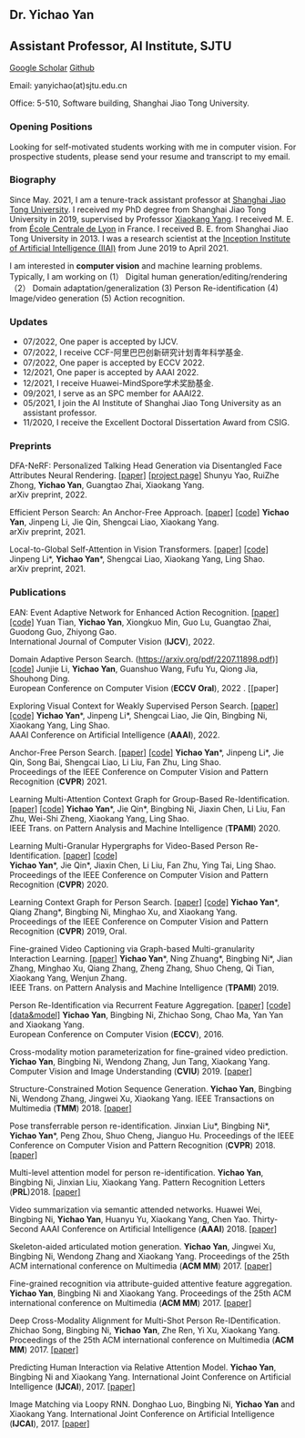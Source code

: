 ## Dr. Yichao Yan 

## Assistant Professor, AI Institute, SJTU

[Google Scholar](https://scholar.google.com/citations?user=ZPHMMRkAAAAJ&hl=zh-CN)  [Github](https://github.com/daodaofr)

Email: yanyichao(at)sjtu.edu.cn

Office: 5-510, Software building, Shanghai Jiao Tong University.


### Opening Positions
Looking for self-motivated students working with me in computer vision. For prospective students, please send your resume and transcript to my email.


### Biography

Since May. 2021, I am a tenure-track assistant professor at [Shanghai Jiao Tong University](http://www.sjtu.edu.cn). I received my PhD degree from Shanghai Jiao Tong University in 2019, supervised by Professor [Xiaokang Yang](https://scholar.google.com/citations?user=yDEavdMAAAAJ&hl=en). I received M. E. from [École Centrale de Lyon](https://www.ec-lyon.fr/) in France. I received B. E. from Shanghai Jiao Tong University in 2013. I was a research scientist at the [Inception Institute of Artificial Intelligence (IIAI)](https://www.inceptioniai.org/) from June 2019 to April 2021.

I am interested in **computer vision** and machine learning problems. Typically, I am working on (1） Digital human generation/editing/rendering （2） Domain adaptation/generalization (3) Person Re-identification  (4) Image/video generation (5) Action recognition.


### Updates
- 07/2022, One paper is accepted by IJCV.
- 07/2022, I receive CCF-阿里巴巴创新研究计划青年科学基金.
- 07/2022, One paper is accepted by ECCV 2022.
- 12/2021, One paper is accepted by AAAI 2022.
- 12/2021, I receive Huawei-MindSpore学术奖励基金.
- 09/2021, I serve as an SPC member for AAAI22.
- 05/2021, I join the AI Institute of Shanghai Jiao Tong University as an assistant professor.
- 11/2020, I receive the Excellent Doctoral Dissertation Award from CSIG.

### Preprints
DFA-NeRF: Personalized Talking Head Generation via Disentangled Face Attributes Neural Rendering.  [[paper]](https://arxiv.org/abs/2201.00791) [[project page]](https://zerzerzerz.github.io/DFA-NeRF)
Shunyu Yao, RuiZhe Zhong, **Yichao Yan**, Guangtao Zhai, Xiaokang Yang.  
arXiv preprint, 2022. 

Efficient Person Search: An Anchor-Free Approach.  [[paper]](https://arxiv.org/abs/2109.00211) [[code]](https://github.com/daodaofr/AlignPS)
**Yichao Yan**, Jinpeng Li, Jie Qin, Shengcai Liao, Xiaokang Yang.  
arXiv preprint, 2021. 


Local-to-Global Self-Attention in Vision Transformers.  [[paper]](https://arxiv.org/abs/2107.04735) [[code]](https://github.com/ljpadam/LG-Transformer)
Jinpeng Li\*, **Yichao Yan**\*, Shengcai Liao, Xiaokang Yang, Ling Shao.  
arXiv preprint, 2021. 

### Publications

EAN: Event Adaptive Network for Enhanced Action Recognition.  [[paper]](https://arxiv.org/abs/2107.10771) [[code]](https://github.com/tianyuan168326/EAN-Pytorch)
Yuan Tian,  **Yichao Yan**, Xiongkuo Min, Guo Lu, Guangtao Zhai, Guodong Guo, Zhiyong Gao.  
International Journal of Computer Vision (**IJCV**), 2022. 

Domain Adaptive Person Search.  (https://arxiv.org/pdf/2207.11898.pdf)]  [[code](https://github.com/caposerenity/DAPS)]
Junjie Li, **Yichao Yan**, Guanshuo Wang, Fufu Yu, Qiong Jia, Shouhong Ding.  
European Conference on Computer Vision (**ECCV Oral**), 2022 . [[paper]

Exploring Visual Context for Weakly Supervised Person Search.  [[paper]](https://arxiv.org/abs/2106.10506) [[code]](https://github.com/ljpadam/CGPS)
**Yichao Yan**\*, Jinpeng Li\*, Shengcai Liao, Jie Qin, Bingbing Ni, Xiaokang Yang, Ling Shao.  
AAAI Conference on Artificial Intelligence (**AAAI**), 2022. 


Anchor-Free Person Search.  [[paper]](https://arxiv.org/abs/2103.11617) [[code]](https://github.com/daodaofr/AlignPS)
**Yichao Yan**\*, Jinpeng Li\*, Jie Qin, Song Bai, Shengcai Liao, Li Liu, Fan Zhu, Ling Shao.  
Proceedings of the IEEE Conference on Computer Vision and Pattern Recognition (**CVPR**) 2021. 



Learning Multi-Attention Context Graph for Group-Based Re-Identification.  [[paper]](https://arxiv.org/abs/2104.14236)  [[code]](https://github.com/daodaofr/group_reid)
**Yichao Yan**\*, Jie Qin\*, Bingbing Ni, Jiaxin Chen, Li Liu, Fan Zhu, Wei-Shi Zheng, Xiaokang Yang, Ling Shao.  
IEEE Trans. on Pattern Analysis and Machine Intelligence (**TPAMI**) 2020. 



Learning Multi-Granular Hypergraphs for Video-Based Person Re-Identification.  [[paper]](https://openaccess.thecvf.com/content_CVPR_2020/papers/Yan_Learning_Multi-Granular_Hypergraphs_for_Video-Based_Person_Re-Identification_CVPR_2020_paper.pdf)  [[code]](https://github.com/daodaofr/hypergraph_reid)  
**Yichao Yan**\*, Jie Qin\*, Jiaxin Chen, Li Liu, Fan Zhu, Ying Tai, Ling Shao.  
Proceedings of the IEEE Conference on Computer Vision and Pattern Recognition (**CVPR**) 2020. 


Learning Context Graph for Person Search.  [[paper]](https://arxiv.org/abs/1904.01830)  [[code]](https://github.com/sjtuzq/person_search_gcn)
**Yichao Yan**\*, Qiang Zhang\*, Bingbing Ni, Minghao Xu, and Xiaokang Yang.  
Proceedings of the IEEE Conference on Computer Vision and Pattern Recognition (**CVPR**) 2019, Oral. 



Fine-grained Video Captioning via Graph-based Multi-granularity Interaction Learning.  [[paper]](https://ieeexplore.ieee.org/document/8865609)
**Yichao Yan**\*, Ning Zhuang\*, Bingbing Ni\*, Jian Zhang, Minghao Xu, Qiang Zhang, Zheng Zhang, Shuo Cheng, Qi Tian, Xiaokang Yang, Wenjun Zhang.  
IEEE Trans. on Pattern Analysis and Machine Intelligence (**TPAMI**) 2019. 



Person Re-Identification via Recurrent Feature Aggregation. [[paper]](https://drive.google.com/open?id=0ByS8YXR7ycXHU1ZwSXNPWUNtNFU) [[code]](https://github.com/daodaofr/caffe-re-id) [[data&model]](https://drive.google.com/open?id=0ByS8YXR7ycXHMGtJSkRLQUVlcmM)
**Yichao Yan**, Bingbing Ni, Zhichao Song, Chao Ma, Yan Yan and Xiaokang Yang.  
European Conference on Computer Vision (**ECCV**), 2016. 



Cross-modality motion parameterization for fine-grained video prediction.  **Yichao Yan**, Bingbing Ni, Wendong Zhang, Jun Tang, Xiaokang Yang. Computer Vision and Image Understanding (**CVIU**) 2019. [[paper]](https://www.sciencedirect.com/science/article/abs/pii/S1077314219300426) 



Structure-Constrained Motion Sequence Generation.  **Yichao Yan**, Bingbing Ni, Wendong Zhang, Jingwei Xu, Xiaokang Yang. IEEE Transactions on Multimedia (**TMM**) 2018. [[paper]](https://ieeexplore.ieee.org/abstract/document/8565937)



Pose transferrable person re-identification.  Jinxian Liu\*, Bingbing Ni\*, **Yichao Yan**\*, Peng Zhou, Shuo Cheng, Jianguo Hu.  Proceedings of the IEEE Conference on Computer Vision and Pattern Recognition (**CVPR**) 2018. [[paper]](http://openaccess.thecvf.com/content_cvpr_2018/html/Liu_Pose_Transferrable_Person_CVPR_2018_paper.html)



Multi-level attention model for person re-identification.  **Yichao Yan**, Bingbing Ni, Jinxian Liu, Xiaokang Yang. Pattern Recognition Letters (**PRL**)2018. [[paper]](https://www.sciencedirect.com/science/article/abs/pii/S0167865518304562)



Video summarization via semantic attended networks.  Huawei Wei, Bingbing Ni, **Yichao Yan**, Huanyu Yu, Xiaokang Yang, Chen Yao.  Thirty-Second AAAI Conference on Artificial Intelligence  (**AAAI**) 2018. [[paper]](https://www.aaai.org/ocs/index.php/AAAI/AAAI18/paper/view/16581/15690)



Skeleton-aided articulated motion generation.  **Yichao Yan**, Jingwei Xu, Bingbing Ni, Wendong Zhang and Xiaokang Yang. Proceedings of the 25th ACM international conference on Multimedia (**ACM MM**) 2017. [[paper]](https://arxiv.org/abs/1707.01058)



Fine-grained recognition via attribute-guided attentive feature aggregation.  **Yichao Yan**, Bingbing Ni and Xiaokang Yang.  Proceedings of the 25th ACM international conference on Multimedia (**ACM MM**) 2017. [[paper]](https://dl.acm.org/citation.cfm?id=3123358)



Deep Cross-Modality Alignment for Multi-Shot Person Re-IDentification.  Zhichao Song, Bingbing Ni, **Yichao Yan**, Zhe Ren, Yi Xu, Xiaokang Yang.  Proceedings of the 25th ACM international conference on Multimedia (**ACM MM**) 2017. [[paper]](https://dl.acm.org/citation.cfm?id=3123324)



Predicting Human Interaction via Relative Attention Model.  **Yichao Yan**, Bingbing Ni and Xiaokang Yang.  International Joint Conference on Artificial Intelligence (**IJCAI**), 2017. [[paper]](https://arxiv.org/pdf/1705.09467.pdf)



Image Matching via Loopy RNN.  Donghao Luo, Bingbing Ni, **Yichao Yan** and Xiaokang Yang.  International Joint Conference on Artificial Intelligence (**IJCAI**), 2017. [[paper]](https://arxiv.org/abs/1706.03190)


